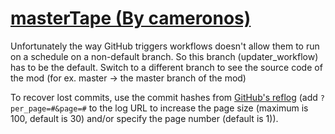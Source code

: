 # [masterTape (By cameronos)](https://github.com/cameronos/masterTape)

Unfortunately the way GitHub triggers workflows doesn't allow them to run on a schedule on a non-default branch. So this branch (updater_workflow) has to be the default. Switch to a different branch to see the source code of the mod (for ex. master -> the master branch of the mod)

To recover lost commits, use the commit hashes from [GitHub's reflog](https://api.github.com/repos/KtaneModules/masterTape-cameronos/events) (add `?per_page=#&page=#` to the log URL to increase the page size (maximum is 100, default is 30) and/or specify the page number (default is 1)).
